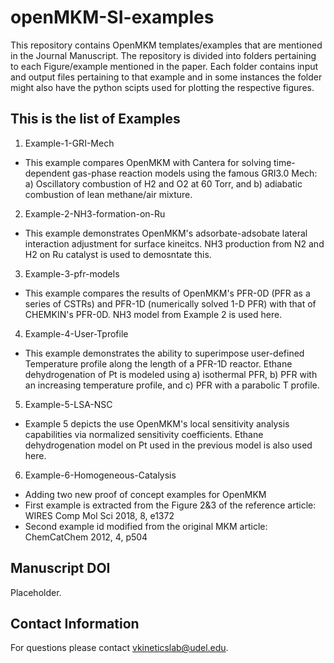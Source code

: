 # openMKM-SI-examples

This repository contains OpenMKM templates/examples that are mentioned in the Journal Manuscript. The repository is divided into folders pertaining to each Figure/example mentioned in the paper. Each folder contains input and output files pertaining to that example and in some instances the folder might also have the python scipts used for plotting the respective figures. 

## This is the list of Examples 

1. Example-1-GRI-Mech
- This example compares OpenMKM with Cantera for solving time-dependent gas-phase reaction models using the famous GRI3.0 Mech: a) Oscillatory combustion of H2 and O2 at 60 Torr, and b) adiabatic combustion of lean methane/air mixture. 
2. Example-2-NH3-formation-on-Ru
- This example demonstrates OpenMKM's adsorbate-adsobate lateral interaction adjustment for surface kineitcs. NH3 production from N2 and H2 on Ru catalyst is used to demosntate this.
3. Example-3-pfr-models
- This example compares the results of OpenMKM's PFR-0D (PFR as a series of CSTRs) and PFR-1D (numerically solved 1-D PFR) with that of CHEMKIN's PFR-0D. NH3 model from Example 2 is used here. 
4. Example-4-User-Tprofile
- This example demonstrates the ability to superimpose user-defined Temperature profile along the length of a PFR-1D reactor. Ethane dehydrogenation of Pt is modeled using a) isothermal PFR, b) PFR with an increasing temperature profile, and c) PFR with a parabolic T profile. 
5. Example-5-LSA-NSC
- Example 5 depicts the use OpenMKM's local sensitivity analysis capabilities via normalized sensitivity coefficients. Ethane dehydrogenation model on Pt used in the previous model is also used here.  
6. Example-6-Homogeneous-Catalysis
- Adding two new proof of concept examples for OpenMKM
- First example is extracted from the Figure 2&3 of the reference article: WIRES Comp Mol Sci 2018, 8, e1372
- Second example id modified from the original MKM article: ChemCatChem 2012, 4, p504


## Manuscript DOI
Placeholder. 

## Contact Information
For questions please contact vkineticslab@udel.edu. 
